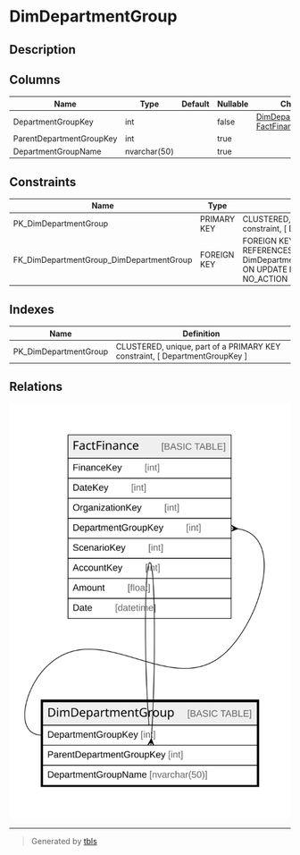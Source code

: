 # DimDepartmentGroup

## Description

## Columns

| Name | Type | Default | Nullable | Children | Parents | Comment |
| ---- | ---- | ------- | -------- | -------- | ------- | ------- |
| DepartmentGroupKey | int |  | false | [DimDepartmentGroup](DimDepartmentGroup.md) [FactFinance](FactFinance.md) |  |  |
| ParentDepartmentGroupKey | int |  | true |  | [DimDepartmentGroup](DimDepartmentGroup.md) |  |
| DepartmentGroupName | nvarchar(50) |  | true |  |  |  |

## Constraints

| Name | Type | Definition |
| ---- | ---- | ---------- |
| PK_DimDepartmentGroup | PRIMARY KEY | CLUSTERED, unique, part of a PRIMARY KEY constraint, [ DepartmentGroupKey ] |
| FK_DimDepartmentGroup_DimDepartmentGroup | FOREIGN KEY | FOREIGN KEY(ParentDepartmentGroupKey) REFERENCES DimDepartmentGroup(DepartmentGroupKey) ON UPDATE NO_ACTION ON DELETE NO_ACTION |

## Indexes

| Name | Definition |
| ---- | ---------- |
| PK_DimDepartmentGroup | CLUSTERED, unique, part of a PRIMARY KEY constraint, [ DepartmentGroupKey ] |

## Relations

![er](DimDepartmentGroup.svg)

---

> Generated by [tbls](https://github.com/k1LoW/tbls)
